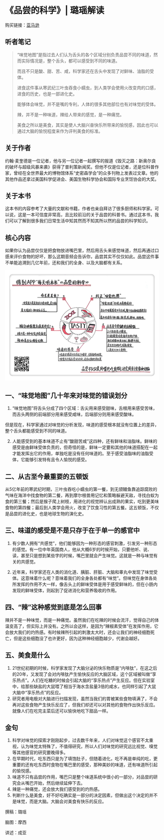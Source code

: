 《品尝的科学》| 璐瑶解读
================================

购买链接：[亚马逊](https://www.amazon.cn/品尝的科学-从地球生命的第一口-到饮食科学研究最前沿-约翰·麦奎德/dp/B06ZZSMV44/ref=sr_1_1?ie=UTF8&qid=1509111478&sr=8-1&keywords=品尝的科学)

听者笔记
--------------------------------

> “味觉地图”是指过去人们认为舌头的各个区域分别负责品尝不同的味道，然而实际情况是，整个舌头，都可以感受到不同的味道。
>
> 而且不只是酸、甜、苦、咸，科学家还在舌头中发现了对鲜味、油脂的受体。
>
> 进食这件事从寒武纪三叶虫吞食小蠕虫，到人类学会使用火改变肉的口感，进食的历史，也是一部进化史。
>
> 能够体会味觉，并不是嘴的专利，人体的很多其他部位也有对味觉的受体。
>
> 辣，并不是一种味道，辣给人带来的感觉，是一种痛觉。
>
> 美食之所以是美食，其实是使人大脑兴奋快乐所带来的愉悦感，因此也可以通过大脑的愉悦程度来作为评判美食的标准。

关于作者
--------------------------------

约翰·麦奎德是一位记者，他与另一位记者一起撰写的报道《毁灭之路：新奥尔良的破坏与超级风暴来袭》获得了普利策新闻奖。但他不仅是位记者，还是位科普作家，曾经在全世界最大的博物馆体系“史密森学会”的众多刊物上发表过文章。他的其他作品还拿过美国科学促进会、美国生物科学协会和国际专业烹饪协会的大奖。

关于本书
--------------------------------

这本书的内容参考了大量的文献和书籍，作者也亲自拜访了很多厨师和科学家。可以说，这是一本可信度非常高，且比较前沿的关于品尝的科普书。通过这本书，我们可以了解到很多我们日常生活中知其然而不知其所以然的品尝的科学知识。

核心内容
--------------------------------

如果你认为品尝仅仅是把食物放进嘴巴里，然后用舌头来感觉味道，然后再通过口感来评价食物的好坏，那么这期音频会告诉你，品尝其实不仅仅如此。品尝这件事不单能追溯到几亿年前，还和我们的全身、以及大脑都有关系。

![](the-art-and-science-of-what-we-eat/001.JPG)
 
一、“味觉地图”几十年来对味觉的错误划分
--------------------------------

1. “味觉地图”将舌头分成了四个区域：舌尖用来感受甜味，舌根用来感受苦味，而舌头两侧的前端部分用来感受咸味，后端部分则用来感受酸味。

但是现在，科学家通过对味觉的分析发现，味道的感受根本就没有位置上的差异，整个舌头都能感受到不同的味道。

2. 人能感受到的基本味道不止有“酸甜苦咸”这四种，还有鲜味和油脂味。鲜味的感受是由鲜味受体负责的，但奇怪的是，鲜味一定要和其他的味道搭配在一起才能发挥出它的作用，单独吃是没有任何味道的。至于感受油脂味的油脂受体，它能够引发特有且令人愉悦的感受。

二、从古至今最重要的五顿饭
--------------------------------

从5亿年前的寒武纪时期，三叶虫吞吃小蠕虫的第一餐，到无颌鳗鱼靠追踪腐败的气味在海洋中找食物的第二餐，再到摩尔根兽用记忆和策略躲避天敌，寻找白蚁为食的第三餐；然后是猴子爬上树枝，用进化的视觉辨认出成熟的果实，吃到更美味食物的第四餐；最后到人类学会用火，改变了饮食习性的第五餐。这五顿饭，不仅是品尝的进化史，也是地球生物的演化史。

三、味道的感受是不是只存于在于单一的感官中
--------------------------------

1. 有少数人拥有“共感觉”，他们能够因为一种形态的感官刺激，引发另一种形态的感觉。有一位中年英国商人，他从大概6岁的时候开始，只要他听、说、读，甚至只是想到某些字的时候，嘴巴里就会产生味觉。这就是一种与味觉有关的共感觉。

2. 近年来，科学家还在人类的消化道、胰脏、肝脏、大脑和睾丸中发现了味觉受体。这意味着什么呢？意味着我们的全身各处都有“味觉”。但味觉在身体各处所发挥的作用不大一样，像舌头上的鲜味受体是用于感受鲜味的，但在小肠内发现的鲜味受体，则起到了促进消化和营养吸收的作用。

四、“辣”这种感觉到底是怎么回事
--------------------------------

辣并不是一种味觉，而是一种痛觉。虽然我们在吃辣的时候会流汗，觉得自己的体温变高了，但实际上并没有。之所以会这样，是因为“辣椒素受体”在发挥作用，它会放大我们的灼热感。有时候辣所引起的刺激太大时，还会让我们的神经细胞死亡，但是这些细胞没了也许更好，因为这种神经细胞越少，代谢会越好。

五、美食是什么
--------------------------------

1. 21世纪初期的时候，科学家发现了大脑分泌的快乐物质是“内啡肽”，在这之后的20年，又发现了会对内啡肽产生愉快反应的大脑区域，这个区域被叫做“享乐热点”。人们在吃糖的时候会引起大脑的“享乐热点”产生反应。但在实验室中，给那些缺盐的大鼠喂了相当于海水含盐量3倍的咸水，也同样引起了大鼠大脑中“享乐热点”的反应。
2. 研究者用电极对大脑进行扫描发现，虽然当我们的胃被某些食物填满了，不会再对这些食物产生快乐反应了，但我们却还可以对其他的食物作出快乐反应。就像人们在吃完主菜后还可以愉快地吃下甜品一样。 

金句
--------------------------------

1. 科学对味觉的探索才刚刚起步，过去数千年来，人们对味觉这个感官不太重视，认为味觉太特殊了，不值得研究，所以人们对味觉的研究远比视觉、嗅觉等其他感官的研究要晚得多。
2. 在早期时代，吃东西只是为了填饱肚子，但随着进化，吃不再是单纯的吃，更重要的还有吃东西时食物在嘴巴里的感受，那种美妙的味道，还有味道所引起的愉悦感。
3. 味道不只有品尝的作用，嘴巴只是整个味道系统中很小的一部分，对品尝的研究会从嘴巴开始，然后继续延伸下去。
4. 辣是一种痛觉，还会放大我们感受到的灼热感。
5. 判断什么是美食，好不好吃确实是一部分的决定因素，但做出这个决定的并不是味觉，而是大脑。大脑会对美食有快乐的反应。

撰稿：璐瑶

脑图：摩西

讲述：成亚